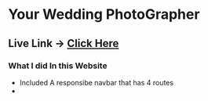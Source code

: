 # Your Wedding PhotoGrapher

## Live Link -> [Click Here]()

### What I did In this Website

* Included A responsibe navbar that has 4 routes
* 